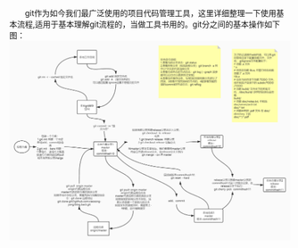 &ensp;&ensp;&ensp;&ensp;git作为如今我们最广泛使用的项目代码管理工具，这里详细整理一下使用基本流程,适用于基本理解git流程的，当做工具书用的。git分之间的基本操作如下图：
![git仓库操作](..\drawo\git仓库操作.jpg)
